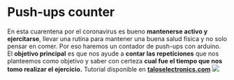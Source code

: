 # Push-ups counter
En esta cuarentena por el coronavirus es bueno **mantenerse activo y ejercitarse**, llevar una rutina para mantener una buena salud física y no solo pensar en comer. Por eso haremos un contador de push-ups con arduino.
El **objetivo principal** es que nos ayude a **contar las repeticiones** que nos planteemos como objetivo y saber con certeza **cual fue el tiempo que nos tomo realizar el ejercicio.**
Tutorial disponible en **[taloselectronics.com](https://www.taloselectronics.com/blogs/tutoriales/push-ups-counter)**
![](https://cdn.shopify.com/s/files/1/0020/8027/6524/files/Portada_push-ups-counter_1024x1024.png?v=1586362412)
